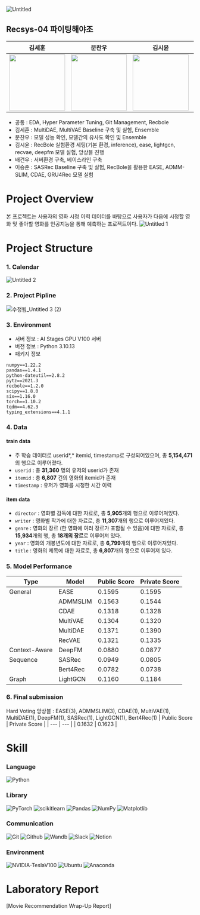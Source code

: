 ![Untitled](https://github.com/boostcampaitech6/level2-movierecommendation-recsys-04/assets/8871767/2f6f5686-3313-47d2-aa04-261a4896e782)
## Recsys-04 파이팅해야조
| **김세훈** | **문찬우** | **김시윤** | **배건우** | **이승준** |
| :------: |  :------: | :------: | :------: | :------: |
| [<img src="https://avatars.githubusercontent.com/u/8871767?v=4" height=150 width=150>](https://github.com/warpfence) | [<img src="https://avatars.githubusercontent.com/u/95879995?v=4" height=150 width=150> ](https://github.com/chanwoomoon) | [<img src="https://avatars.githubusercontent.com/u/68991530?v=4" height=150 width=150> ](https://github.com/tldbs5026) | [<img src="https://avatars.githubusercontent.com/u/83867930?v=4" height=150 width=150>](https://github.com/gunwoof) | [<img src="https://avatars.githubusercontent.com/u/133944361?v=4" height=150 width=150>](https://github.com/llseungjun) |
- 공통 : EDA, Hyper Parameter Tuning, Git Management, Recbole
- 김세훈 : MultiDAE, MultiVAE Baseline 구축 및 실험, Ensemble
- 문찬우 : 모델 성능 확인, 모델간의 유사도 확인 및 Ensemble
- 김시윤 : RecBole 실험환경 세팅(기본 환경, inference), ease, lightgcn, recvae, deepfm 모델 실험, 앙상블 진행
- 배건우 : 서버환경 구축, 베이스라인 구축
- 이승준 : SASRec Baseline 구축 및 실험, RecBole을 활용한 EASE, ADMM-SLIM, CDAE, GRU4Rec 모델 실험

# Project Overview
본 프로젝트는 사용자의 영화 시청 이력 데이터를 바탕으로 사용자가 다음에 시청할 영화 및 좋아할 영화를 인공지능을 통해 예측하는 프로젝트이다.
![Untitled 1](https://github.com/boostcampaitech6/level2-movierecommendation-recsys-04/assets/8871767/800c4636-6f07-4522-9699-964aaf813af9)

# Project Structure
### 1. Calendar
![Untitled 2](https://github.com/boostcampaitech6/level2-movierecommendation-recsys-04/assets/8871767/ba9ac29f-f1a2-4ff1-a4bf-d57a08f93a9c)

### 2. Project Pipline
![수정됨_Untitled 3 (2)](https://github.com/boostcampaitech6/level2-movierecommendation-recsys-04/assets/8871767/f1f781dd-a5ed-4466-a9a1-2ea5e8e14bd0)

### 3. Environment
- 서버 정보 : AI Stages GPU V100 서버
- 버전 정보 : Python 3.10.13
- 패키지 정보
```
numpy==1.22.2
pandas==1.4.1
python-dateutil==2.8.2
pytz==2021.3
recbole==1.2.0
scipy==1.8.0
six==1.16.0
torch==1.10.2
tqdm==4.62.3
typing_extensions==4.1.1
```
### 4. Data
#### **train data**
- 주 학습 데이터로 userid*,* itemid, timestamp로 구성되어있으며, 총 **5,154,471**의 행으로 이루어졌다.
- `userid` : 총 **31,360** 명의 유저의 userid가 존재
- `itemid` : 총 **6,807** 건의 영화의 itemid가 존재
- `timestamp` : 유저가 영화를 시청한 시간 이력
#### **item data**
- `director` : 영화별 감독에 대한 자료로, 총 **5,905**개의 행으로 이루어져있다.
- `writer` : 영화별 작가에 대한 자료로, 총 **11,307**개의 행으로 이루어져있다.
- `genre` : 영화의 장르 (한 영화에 여러 장르가 포함될 수 있음)에 대한 자료로, 총 **15,934**개의 행, 총 **18개의 장르**로 이루어져 있다.
- `year` : 영화의 개봉년도에 대한 자료로, 총 **6,799**개의 행으로 이루어져있다.
- `title` : 영화의 제목에 대한 자료로, 총 **6,807**개의 행으로 이루어져 있다.

### 5. Model Performance
| Type | Model | Public Score | Private Score |
| --- | --- | --- | --- |
| General | EASE | 0.1595 | 0.1595 |
|  | ADMMSLIM | 0.1563 | 0.1544 |
|  | CDAE | 0.1318 | 0.1328 |
|  | MultiVAE | 0.1304 | 0.1320 |
|  | MultiDAE | 0.1371 | 0.1390 |
|  | RecVAE | 0.1321 | 0.1335 |
| Context-Aware | DeepFM | 0.0880 | 0.0877 |
| Sequence | SASRec | 0.0949 | 0.0805 |
|  | Bert4Rec | 0.0782 | 0.0738 |
| Graph | LightGCN | 0.1160 | 0.1184 |

### 6. Final submission
Hard Voting 앙상블 : EASE(3), ADMMSLIM(3), CDAE(1), MultiVAE(1), MultiDAE(1), DeepFM(1), SASRec(1), LightGCN(1), Bert4Rec(1)
| Public Score | Private Score |
| --- | --- |
| 0.1632 | 0.1623 |

# Skill 
### Language
  ![Python](https://img.shields.io/badge/python-3670A0?style=for-the-badge&logo=python&logoColor=ffdd54)

### Library
  ![PyTorch](https://img.shields.io/badge/PyTorch-%23EE4C2C.svg?style=for-the-badge&logo=PyTorch&logoColor=white)
  ![scikitlearn](https://img.shields.io/badge/scikitlearn-F7931E?style=for-the-badge&logo=scikitlearn&logoColor=white)
  ![Pandas](https://img.shields.io/badge/pandas-%23150458.svg?style=for-the-badge&logo=pandas&logoColor=white)
  ![NumPy](https://img.shields.io/badge/numpy-%23013243.svg?style=for-the-badge&logo=numpy&logoColor=white)
  ![Matplotlib](https://img.shields.io/badge/Matplotlib-%23ff0000.svg?style=for-the-badge&logo=Matplotlib&logoColor=black)

### Communication
  ![Git](https://img.shields.io/badge/git-%23F05033.svg?style=for-the-badge&logo=git&logoColor=white)
  ![Github](https://img.shields.io/badge/GitHub-100000?style=for-the-badge&logo=github&logoColor=white)
  ![Wandb](https://img.shields.io/badge/Weights_&_Biases-FFBE00?style=for-the-badge&logo=WeightsAndBiases&logoColor=white)
  ![Slack](https://img.shields.io/badge/Slack-4A154B?style=for-the-badge&logo=slack&logoColor=white)
  ![Notion](https://img.shields.io/badge/Notion-000000?style=for-the-badge&logo=notion&logoColor=white)

### Environment
  ![NVIDIA-TeslaV100](https://img.shields.io/badge/NVIDIA-TeslaV100-76B900?style=for-the-badge&logo=nvidia&logoColor=white)
  ![Ubuntu](https://img.shields.io/badge/Ubuntu-E95420?style=for-the-badge&logo=ubuntu&logoColor=white)
  ![Anaconda](https://img.shields.io/badge/Anaconda-44A833.svg?style=for-the-badge&logo=Anaconda&logoColor=white)

# Laboratory Report
[Movie Recommendation Wrap-Up Report]
